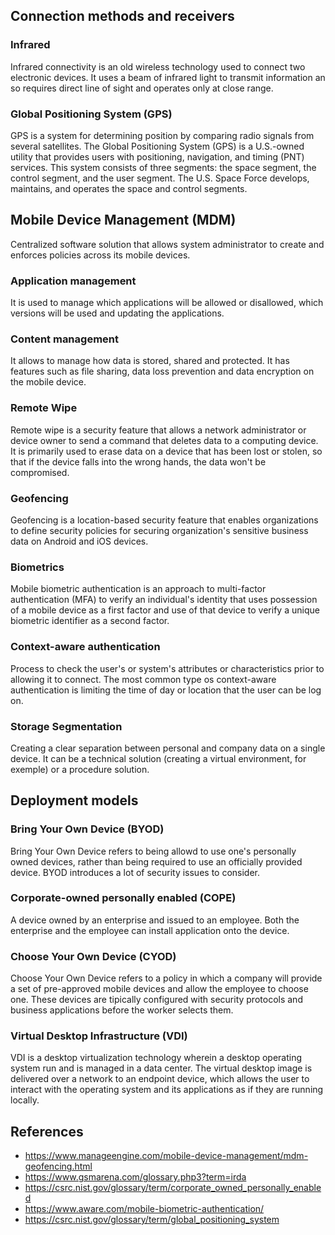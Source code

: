 ## Connection methods and receivers
### Infrared
Infrared connectivity is an old wireless technology used to connect two electronic devices. It uses a beam of infrared light to transmit information an so requires direct line of sight and operates only at close range.
### Global Positioning System (GPS)
GPS is a system for determining position by comparing radio signals from several satellites. The Global Positioning System (GPS) is a U.S.-owned utility that provides users with positioning, navigation, and timing (PNT) services. This system consists of three segments: the space segment, the control segment, and the user segment. The U.S. Space Force develops, maintains, and operates the space and control segments.

## Mobile Device Management (MDM)
Centralized software solution that allows system administrator to create and enforces policies across its mobile devices.
### Application management
It is used to manage which applications will be allowed or disallowed, which versions will be used and updating the applications.
### Content management
It allows to manage how data is stored, shared and protected. It has features such as file sharing, data loss prevention and data encryption on the mobile device.
### Remote Wipe
Remote wipe is a security feature that allows a network administrator or device owner to send a command that deletes data to a computing device. It is primarily used to erase data on a device that has been lost or stolen, so that if the device falls into the wrong hands, the data won't be compromised.
### Geofencing
Geofencing is a location-based security feature that enables organizations to define security policies for securing organization's sensitive business data on Android and iOS devices.
### Biometrics
Mobile biometric authentication is an approach to multi-factor authentication (MFA) to verify an individual's identity that uses possession of a mobile device as a first factor and use of that device to verify a unique biometric identifier as a second factor.
### Context-aware authentication
Process to check the user's or system's attributes or characteristics prior to allowing it to connect. The most common type os context-aware authentication is limiting the time of day or location that the user can be log on.

### Storage Segmentation
Creating a clear separation between personal and company data on a single device. It can be a technical solution (creating a virtual environment, for exemple) or a procedure solution.

## Deployment models
### Bring Your Own Device (BYOD)
Bring Your Own Device refers to being allowd to use one's personally owned devices, rather than being required to use an officially provided device. BYOD introduces a lot of security issues to consider.
### Corporate-owned personally enabled (COPE)
A device owned by an enterprise and issued to an employee. Both the enterprise and the employee can install application onto the device.
### Choose Your Own Device (CYOD)
Choose Your Own Device refers to a policy in which a company will provide a set of pre-approved mobile devices and allow the employee to choose one. These devices are tipically configured with security protocols and business applications before the worker selects them.

### Virtual Desktop Infrastructure (VDI)
VDI is a desktop virtualization technology wherein a desktop operating system run and is managed in a data center. The virtual desktop image is delivered over a network to an endpoint device, which allows the user to interact with the operating system and its applications as if they are running locally. 

## References
- https://www.manageengine.com/mobile-device-management/mdm-geofencing.html
- https://www.gsmarena.com/glossary.php3?term=irda
- https://csrc.nist.gov/glossary/term/corporate_owned_personally_enabled
- https://www.aware.com/mobile-biometric-authentication/
- https://csrc.nist.gov/glossary/term/global_positioning_system
